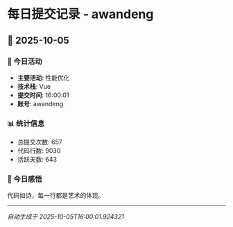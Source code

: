 # 每日提交记录 - awandeng

## 📅 2025-10-05

### 🎯 今日活动
- **主要活动**: 性能优化
- **技术栈**: Vue
- **提交时间**: 16:00:01
- **账号**: awandeng

### 📊 统计信息
- 总提交次数: 657
- 代码行数: 9030
- 活跃天数: 643

### 💭 今日感悟
代码如诗，每一行都是艺术的体现。

---
*自动生成于 2025-10-05T16:00:01.924321*
